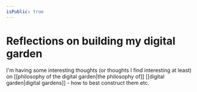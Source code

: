 ```yaml
---
isPublic: true
---
```


# Reflections on building my digital garden

I'm having some interesting thoughts (or thoughts I find interesting at least) on [[philosophy of the digital garden|the philosophy of]] [[digital garden|digital gardens]] - how to best construct them etc.